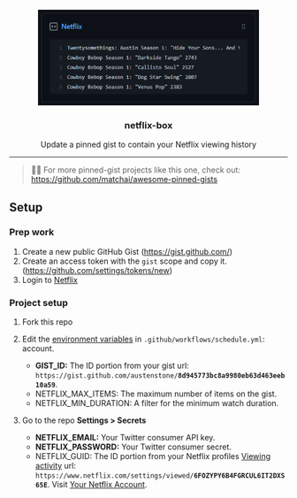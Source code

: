 <p align="center">
  <img width="400" src="./screenshot.png">
  <h3 align="center">netflix-box</h3>
  <p align="center">Update a pinned gist to contain your Netflix viewing history</p>
</p>

---

> 📌✨ For more pinned-gist projects like this one, check out: https://github.com/matchai/awesome-pinned-gists

## Setup

### Prep work

1. Create a new public GitHub Gist (https://gist.github.com/)
1. Create an access token with the `gist` scope and copy it. (https://github.com/settings/tokens/new)
1. Login to [Netflix](https://www.netflix.com/login)

### Project setup

1. Fork this repo
1. Edit the [environment variables](https://github.com/austenstone/netflix-box/blob/main/.github/workflows/schedule.yml) in `.github/workflows/schedule.yml`:
account.

   - **GIST_ID:** The ID portion from your gist url: `https://gist.github.com/austenstone/`**`8d945773bc8a9980eb63d463eeb10a59`**.
   - NETFLIX_MAX_ITEMS: The maximum number of items on the gist.
   - NETFLIX_MIN_DURATION: A filter for the minimum watch duration.

1. Go to the repo **Settings > Secrets**
   - **NETFLIX_EMAIL:** Your Twitter consumer API key.
   - **NETFLIX_PASSWORD:** Your Twitter consumer secret.
   - NETFLIX_GUID: The ID portion from your Netflix profiles [Viewing activity]() url: `https://www.netflix.com/settings/viewed/`**`6FOZYPY6B4FGRCUL6IT2DXS65E`**. Visit [Your Netflix Account](https://www.netflix.com/YourAccount).
